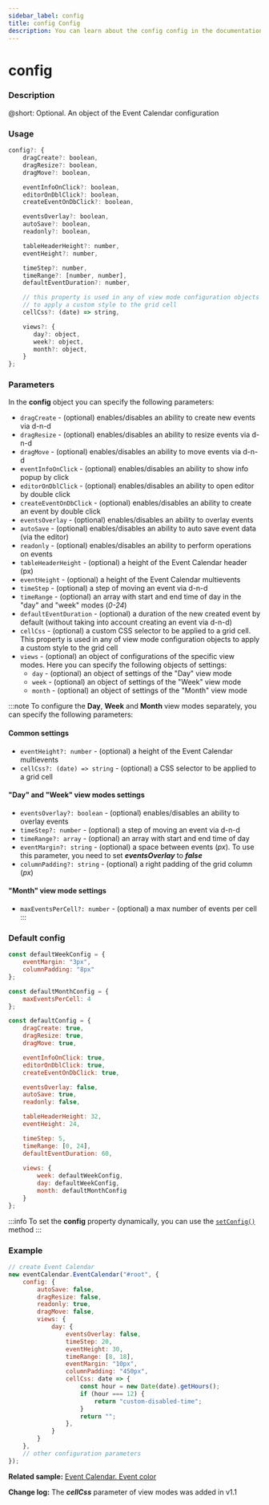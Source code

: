 ```yaml
---
sidebar_label: config
title: config Config
description: You can learn about the config config in the documentation of the DHTMLX JavaScript Event Calendar library. Browse developer guides and API reference, try out code examples and live demos, and download a free 30-day evaluation version of DHTMLX Event Calendar.
---
```


# config

### Description

@short: Optional. An object of the Event Calendar configuration

### Usage

~~~jsx {}
config?: {
    dragCreate?: boolean, 
    dragResize?: boolean,
    dragMove?: boolean,

    eventInfoOnClick?: boolean, 
    editorOnDblClick?: boolean,
    createEventOnDbClick?: boolean,

    eventsOverlay?: boolean,
    autoSave?: boolean,
    readonly?: boolean,

    tableHeaderHeight?: number,
    eventHeight?: number,

    timeStep?: number,
    timeRange?: [number, number],
    defaultEventDuration?: number,

    // this property is used in any of view mode configuration objects 
    // to apply a custom style to the grid cell
    cellCss?: (date) => string, 

    views?: { 
       day?: object,
       week?: object,
       month?: object,
    }
};
~~~

### Parameters

In the **config** object you can specify the following parameters:

- `dragCreate` - (optional) enables/disables an ability to create new events via d-n-d
- `dragResize` - (optional) enables/disables an ability to resize events via d-n-d
- `dragMove` - (optional) enables/disables an ability to move events via d-n-d
- `eventInfoOnClick` - (optional) enables/disables an ability to show info popup by click
- `editorOnDblClick` - (optional) enables/disables an ability to open editor by double click
- `createEventOnDbClick` - (optional) enables/disables an ability to create an event by double click
- `eventsOverlay` - (optional) enables/disables an ability to overlay events
- `autoSave` - (optional) enables/disables an ability to auto save event data (via the editor)
- `readonly` - (optional) enables/disables an ability to perform operations on events
- `tableHeaderHeight` - (optional) a height of the Event Calendar header (px)
- `eventHeight` - (optional) a height of the Event Calendar multievents
- `timeStep` - (optional) a step of moving an event via d-n-d
- `timeRange` - (optional) an array with start and end time of day in the "day" and "week" modes (*0-24*)
- `defaultEventDuration` - (optional) a duration of the new created event by default (without taking into account creating an event via d-n-d)
- `cellCss` - (optional) a custom CSS selector to be applied to a grid cell. This property is used in any of view mode configuration objects to apply a custom style to the grid cell
- `views` - (optional) an object of configurations of the specific view modes. Here you can specify the following objects of settings:
    - `day` - (optional) an object of settings of the "Day" view mode
    - `week` - (optional) an object of settings of the "Week" view mode
    - `month` - (optional) an object of settings of the "Month" view mode

:::note
To configure the **Day**, **Week** and **Month** view modes separately, you can specify the following parameters:

<h4 style = {{color: "green"}}>Common settings</h4>

- `eventHeight?: number` - (optional) a height of the Event Calendar multievents
- `cellCss?: (date) => string` - (optional) a CSS selector to be applied to a grid cell

<h4 style = {{color: "green"}}>"Day" and "Week" view modes settings</h4>

- `eventsOverlay?: boolean` - (optional) enables/disables an ability to overlay events
- `timeStep?: number` - (optional) a step of moving an event via d-n-d
- `timeRange?: array` - (optional) an array with start and end time of day
- `eventMargin?: string` - (optional) a space between events (*px*). To use this parameter, you need to set ***eventsOverlay*** to ***false***
- `columnPadding?: string` - (optional) a right padding of the grid column (*px*)

<h4 style = {{color: "green"}}>"Month" view mode settings</h4>

- `maxEventsPerCell?: number` - (optional) a max number of events per cell
:::

### Default config

~~~jsx {}
const defaultWeekConfig = {
    eventMargin: "3px",
    columnPadding: "8px"
};

const defaultMonthConfig = {
    maxEventsPerCell: 4
};

const defaultConfig = {
    dragCreate: true,
    dragResize: true,
    dragMove: true,

    eventInfoOnClick: true,
    editorOnDblClick: true,
    createEventOnDbClick: true,

    eventsOverlay: false,
    autoSave: true,
    readonly: false,

    tableHeaderHeight: 32,
    eventHeight: 24,

    timeStep: 5,
    timeRange: [0, 24],
    defaultEventDuration: 60,
    
    views: {
        week: defaultWeekConfig,
        day: defaultWeekConfig,
        month: defaultMonthConfig
    }
};
~~~

:::info
To set the **config** property dynamically, you can use the 
[`setConfig()`](api/methods/js_eventcalendar_setconfig_method.md) method
:::

### Example

~~~jsx {3-25}
// create Event Calendar
new eventCalendar.EventCalendar("#root", {
    config: {
        autoSave: false,
        dragResize: false,
        readonly: true,
        dragMove: false,
        views: {
            day: {
                eventsOverlay: false,  
                timeStep: 20, 
                eventHeight: 30, 
                timeRange: [8, 18], 
                eventMargin: "10px", 
                columnPadding: "450px",
                cellCss: date => {
                    const hour = new Date(date).getHours();
                    if (hour === 12) {
                        return "custom-disabled-time";
                    }
                    return "";
                },
            }
        }
    },
    // other configuration parameters
});
~~~

**Related sample:** [Event Calendar. Event color](https://snippet.dhtmlx.com/qw45r367)

**Change log:** The ***cellCss*** parameter of view modes was added in v1.1